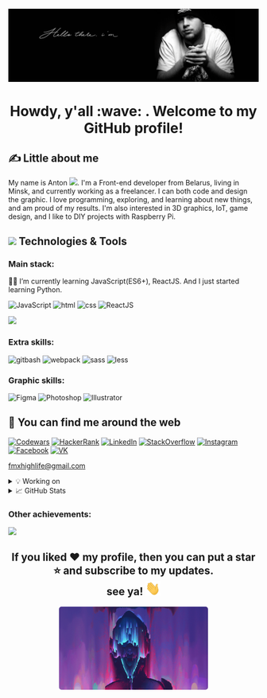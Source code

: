 [![Header](assets/header.gif "Header")](#)

<h1 align='center'>Howdy, y'all  :wave: . Welcome to my GitHub profile!</h1>

## &#x270d; Little about me 


My name is Anton <img src="https://emojis.slackmojis.com/emojis/images/1531849430/4246/blob-sunglasses.gif?1531849430" width="30px">. I'm a Front-end developer from Belarus, living in Minsk, and currently working as a freelancer. I can both code and design the graphic. I love programming, exploring, and learning about new things, and am proud of my results. I'm also interested in 3D graphics, IoT, game design, and I like to DIY projects with Raspberry Pi.

## <img src="https://media.giphy.com/media/WUlplcMpOCEmTGBtBW/giphy.gif" width="30"> Technologies & Tools


### Main stack:


👨‍🎓 I’m currently learning JavaScript(ES6+), ReactJS. And I just started learning Python.


![JavaScript](https://img.shields.io/badge/-JavaScript-d7f100?style=for-the-badge&logo=javascript&logoColor=0d1117)
![html](https://img.shields.io/badge/-html5-d7f100?style=for-the-badge&logo=html5&logoColor=0d1117)
![css](https://img.shields.io/badge/-css3-d7f100?style=for-the-badge&logo=css3&logoColor=0d1117)
![ReactJS](https://img.shields.io/badge/-ReactJS-00bbb8?style=for-the-badge&logo=React&logoColor=0d1117)


<p>
  <a href="https://github.com/knnfmx">
    <img src="https://github-readme-stats.vercel.app/api/top-langs/?username=knnfmx&layout=compact&theme=highcontrast" />
  </a>
</p>


### Extra skills:


![gitbash](https://img.shields.io/badge/-Gitbash-0d1117?style=for-the-badge&logo=git&logoColor)
![webpack](https://img.shields.io/badge/-webpack-0d1117?style=for-the-badge&logo=webpack&logoColor)
![sass](https://img.shields.io/badge/-sass-0d1117?style=for-the-badge&logo=sass&logoColor)
![less](https://img.shields.io/badge/-less-0d1117?style=for-the-badge&logo=less&logoColor)


### Graphic skills:


![Figma](https://img.shields.io/badge/-figma-0d1117?style=for-the-badge&logo=Figma)
![Photoshop](https://img.shields.io/badge/-PhotoShop-0d1117?style=for-the-badge&logo=adobePhotoShop)
![Illustrator](https://img.shields.io/badge/-Illustrator-0d1117?style=for-the-badge&logo=adobeIllustrator)


## 🖖 You can find me around the web


[![Codewars](https://img.shields.io/badge/-Codewars-d7f100?style=for-the-badge&logo=codewars&logoColor=0d1117)](https://www.codewars.com/users/knnfmx)
[![HackerRank](https://img.shields.io/badge/-hackerrank-d7f100?style=for-the-badge&logo=hackerrank&logoColor=0d1117)](https://www.hackerrank.com/knnfmx)
[![LinkedIn](https://img.shields.io/badge/-LinkedIn-d7f100?style=for-the-badge&logo=linkedIn&logoColor=0d1117)](https://www.linkedin.com/in/anton-vasilyuk-283916177/)
[![StackOverflow](https://img.shields.io/badge/-StackOverflow-d7f100?style=for-the-badge&logo=stackoverflow&logoColor=0d1117)](https://stackexchange.com/users/20613866/kennyfmx)
[![Instagram](https://img.shields.io/badge/-Instagram-00bbb8?style=for-the-badge&logo=instagram&logoColor=0d1117)](https://instagram.com/kennyfmx)
[![Facebook](https://img.shields.io/badge/-Facebook-00bbb8?style=for-the-badge&logo=facebook&logoColor=0d1117)](https://www.facebook.com/Kennyfmx)
[![VK](https://img.shields.io/badge/-vkontakte-00bbb8?style=for-the-badge&logo=vk&logoColor=0d1117)](https://vk.com/kennyfmx)


<a href="mailto:fmxhighlife@gmail.com">fmxhighlife@gmail.com</a>


<details>
  <summary> 💡 Working on </summary>
  <br>
  <p align="center">
    <a href="https://github.com/knnfmx/south-park-phone-destroyer">
      <img src="https://github-readme-stats.vercel.app/api/pin/?username=knnfmx&repo=south-park-phone-destroyer&show_owner=true&theme=highcontrast" />
    </a>
  </p>
</details>


<details>
  <summary> &#x1f4c8; GitHub Stats </summary>
  <br>
  <p align="center">
    <a href="https://github.com/knnfmx">
      <img src="https://github-readme-stats.vercel.app/api?username=knnfmx&count_private=true&show_icons=true&theme=highcontrast" />
    </a>
  </p>
</details>


### Other achievements:

<a href="https://www.codewars.com/users/knnfmx">
  <img src="https://www.codewars.com/users/knnfmx/badges/small">
</a>


<h2 align="center">If you liked ❤️ my profile, then you can put a star ⭐ and subscribe to my updates. <br> see ya! 
  <img src="assets/wave-hand.gif" width="30px">
</h2>
<p align="center">
  <img width="300" src="assets/cyberpunk-glitch.gif" style="border-radius:5px">
</p>

